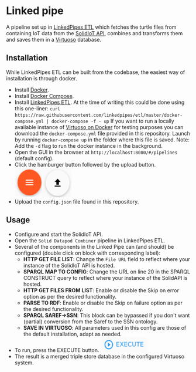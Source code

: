 # Linked pipe

A pipeline set up in [LinkedPipes ETL](https://etl.linkedpipes.com/) which fetches the turtle files from containing IoT data from the [SolidIoT API](), combines and transforms them and saves them in a [Virtuoso](https://virtuoso.openlinksw.com/) database.

## Installation

While LinkedPipes ETL can be built from the codebase, the easiest way of installation is through docker.

- Install [Docker](https://docs.docker.com/get-docker/).
- Install [Docker Compose](https://docs.docker.com/compose/install/).
- Install [LinkedPipes ETL](https://etl.linkedpipes.com/installation/). At the time of writing this could be done using this one-liner:
  `curl https://raw.githubusercontent.com/linkedpipes/etl/master/docker-compose.yml | docker-compose -f - up`
  If you want to run a locally available instance of [Virtuoso on Docker](https://github.com/tenforce/docker-virtuoso) for testing purposes you can download the `docker-compose.yml` file provided in this repository. Launch by running `docker-compose up` in the folder where this file is saved.
  Note: Add the `-d` flag to run the docker instance in the background.
- Open the GUI in the browser at `http://localhost:8080/#/pipelines` (default config).
- Click the hamburger button followed by the upload button.
  ![image-20200828145516395](README.assets/image-20200828145516395.png)
- Upload the `config.json` file found in this repository.

## Usage

- Configure and start the SolidIoT API.
- Open the `Solid Datapod Combiner` pipeline in LinkedPipes ETL.
- Several of the components in the Linked Pipe can (and should) be configured (double click on block with corresponding label):
  - **HTTP GET FILE LIST**: Change the `File URL` field to reflect where your instance of the SolidIoT API is hosted.
  - **SPARQL MAP TO CONFIG**: Change the URL on line 20 in the SPARQL CONSTRUCT query to reflect where your instance of the SolidAPI is hosted.
  - **HTTP GET FILES FROM LIST**: Enable or disable the Skip on error option as per the desired functionality.
  - **PARSE TO RDF**: Enable or disable the Skip on failure option as per the desired functionality.
  - **SPARQL SAREF->SSN**: This block can be bypassed if you don't want (partial) conversion from the Saref to the SSN ontology.
  - **SAVE IN VIRTUOSO**: All parameters used in this config are those of the default installation, adapt as needed.
- To run, press the EXECUTE button.
  ![image-20200828150138253](README.assets/image-20200828150138253.png)
- The result is a merged triple store database in the configured Virtuoso system.
